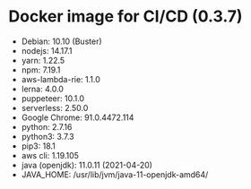 # Docker image for CI/CD (0.3.7)

- Debian: 10.10 (Buster)
- nodejs: 14.17.1
- yarn: 1.22.5
- npm: 7.19.1
- aws-lambda-rie: 1.1.0
- lerna: 4.0.0
- puppeteer: 10.1.0
- serverless: 2.50.0
- Google Chrome: 91.0.4472.114
- python: 2.7.16
- python3: 3.7.3
- pip3: 18.1
- aws cli: 1.19.105
- java (openjdk): 11.0.11 (2021-04-20)
- JAVA_HOME: /usr/lib/jvm/java-11-openjdk-amd64/
